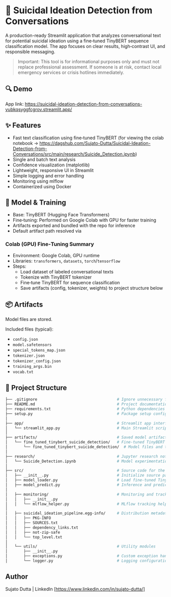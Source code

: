 # 🧠 Suicidal Ideation Detection from Conversations

A production-ready Streamlit application that analyzes conversational text for potential suicidal ideation using a fine‑tuned TinyBERT sequence classification model. The app focuses on clear results, high‑contrast UI, and responsible messaging.

> Important: This tool is for informational purposes only and must not replace professional assessment. If someone is at risk, contact local emergency services or crisis hotlines immediately.


## 🔍 Demo

App link: https://suicidal-ideation-detection-from-conversations-vubkqsyggfcgrov.streamlit.app/


## ✨ Features
- Fast text classification using fine‑tuned TinyBERT (for viewing the colab notebook -> https://dagshub.com/Sujato-Dutta/Suicidal-Ideation-Detection-from-Conversations/src/main/research/Suicide_Detection.ipynb)
- Single and batch text analysis
- Confidence visualization (matplotlib)
- Lightweight, responsive UI in Streamlit
- Simple logging and error handling
- Monitoring using mlflow
- Containerized using Docker

## 🧪 Model & Training
- Base: TinyBERT (Hugging Face Transformers)
- Fine‑tuning: Performed on Google Colab with GPU for faster training
- Artifacts exported and bundled with the repo for inference
- Default artifact path resolved via <mcfile name="model_loader.py" path="src/model_loader.py"></mcfile>

### Colab (GPU) Fine‑Tuning Summary
- Environment: Google Colab, GPU runtime
- Libraries: `transformers`, `datasets`, `torch`/`tensorflow`
- Steps:
  - Load dataset of labeled conversational texts
  - Tokenize with TinyBERT tokenizer
  - Fine‑tune TinyBERT for sequence classification
  - Save artifacts (config, tokenizer, weights) to project structure below

## 📦 Artifacts
Model files are stored.
<mcfolder name="fine_tuned_tinybert_suicide_detection" path="artifacts/fine_tuned_tinybert_suicide_detection/fine_tuned_tinybert_suicide_detection"></mcfolder>

Included files (typical):
- `config.json`
- `model.safetensors`
- `special_tokens_map.json`
- `tokenizer.json`
- `tokenizer_config.json`
- `training_args.bin`
- `vocab.txt`

## 📂 Project Structure

```bash
├── .gitignore                                   # Ignore unnecessary files for Git
├── README.md                                    # Project documentation and overview
├── requirements.txt                             # Python dependencies
├── setup.py                                     # Package setup configuration
│
├── app/                                         # Streamlit app interface
│   └── streamlit_app.py                         # Main Streamlit script
│
├── artifacts/                                   # Saved model artifacts
│   └── fine_tuned_tinybert_suicide_detection/   # Fine-tuned TinyBERT model directory
│       └── fine_tuned_tinybert_suicide_detection/  # Model files and tokenizer
│
├── research/                                    # Jupyter research notebooks
│   └── Suicide_Detection.ipynb                  # Model experimentation and analysis
│
├── src/                                         # Source code for the pipeline
│   ├── __init__.py                              # Initialize source package
│   ├── model_loader.py                          # Load fine-tuned TinyBERT model
│   ├── model_predict.py                         # Inference and prediction logic
│
│   ├── monitoring/                              # Monitoring and tracking utilities
│   │   ├── __init__.py
│   │   └── mlflow_helper.py                     # MLflow tracking helper functions
│
│   ├── suicidal_ideation_pipeline.egg-info/     # Distribution metadata
│   │   ├── PKG-INFO
│   │   ├── SOURCES.txt
│   │   ├── dependency_links.txt
│   │   ├── not-zip-safe
│   │   └── top_level.txt
│
│   └── utils/                                   # Utility modules
│       ├── __init__.py
│       ├── exceptions.py                        # Custom exception handling
│       └── logger.py                            # Logging configuration
```

## Author
Sujato Dutta | LinkedIn [https://www.linkedin.com/in/sujato-dutta/]
